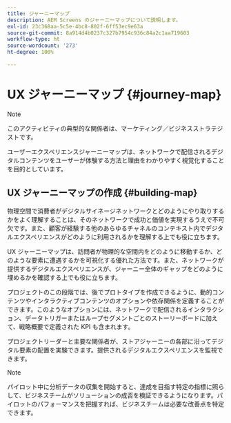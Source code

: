 ```yaml
---
title: ジャーニーマップ
description: AEM Screens のジャーニーマップについて説明します。
exl-id: 23c368aa-5c5e-4bc8-802f-6ff53ec9e63a
source-git-commit: 8a914d4b0237c327b7954c936c84a2c1aa719603
workflow-type: ht
source-wordcount: '273'
ht-degree: 100%

---
```


# UX ジャーニーマップ {#journey-map}

>[!NOTE]
>
>このアクティビティの典型的な関係者は、マーケティング／ビジネスストラテジストです。

ユーザーエクスペリエンスジャーニーマップは、ネットワークで配信されるデジタルコンテンツをユーザーが体験する方法と理由をわかりやすく視覚化することを目的としています。

## UX ジャーニーマップの作成 {#building-map}

物理空間で消費者がデジタルサイネージネットワークとどのようにやり取りするかをよく理解することは、そのネットワークで成功と価値を実現するうえで不可欠です。また、顧客が経験する他のあらゆるチャネルのコンテキスト内でデジタルエクスペリエンスがどのように利用されるかを理解する上でも役に立ちます。

UX ジャーニーマップは、訪問者が物理的な空間内をどのように移動するか、どのような要素に遭遇するかを可視化する優れた方法です。また、ネットワークが提供するデジタルエクスペリエンスが、ジャーニー全体のギャップをどのように埋めるかを確認する上でも役に立ちます。

プロジェクトのこの段階では、後でプロトタイプを作成できるように、動的コンテンツやインタラクティブコンテンツのオプションや依存関係を定義することができます。このようなオプションには、ネットワークで配信されるインタラクション、データトリガーまたはループセグメントごとのストーリーボードに加えて、戦略概要で定義された KPI も含まれます。

プロジェクトリーダーと主要な関係者が、ストアジャーニーの各部に沿ってデジタル要素の配置を実験できます。提供されるデジタルエクスペリエンスを監視できます。

>[!NOTE]
> パイロット中に分析データの収集を開始すると、達成を目指す特定の指標に照らして、ビジネスチームがソリューションの成否を検証できるようになります。パイロットのパフォーマンスを把握すれば、ビジネスチームは必要な改善点を特定できます。
